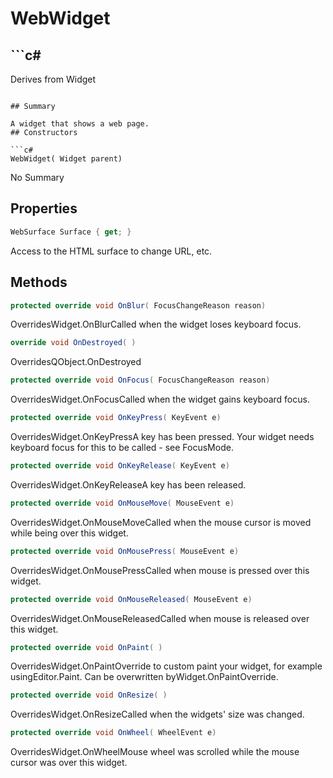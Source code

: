 # WebWidget

## ```c#
Derives from Widget
```

## Summary

A widget that shows a web page.
## Constructors

```c#
WebWidget( Widget parent) 
```
No Summary
## Properties

```c#
WebSurface Surface { get; } 
```
Access to the HTML surface to change URL, etc.
## Methods

```c#
protected override void OnBlur( FocusChangeReason reason) 
```
OverridesWidget.OnBlurCalled when the widget loses keyboard focus.
```c#
override void OnDestroyed( ) 
```
OverridesQObject.OnDestroyed
```c#
protected override void OnFocus( FocusChangeReason reason) 
```
OverridesWidget.OnFocusCalled when the widget gains keyboard focus.
```c#
protected override void OnKeyPress( KeyEvent e) 
```
OverridesWidget.OnKeyPressA key has been pressed. Your widget needs keyboard focus for this to be called - see FocusMode.
```c#
protected override void OnKeyRelease( KeyEvent e) 
```
OverridesWidget.OnKeyReleaseA key has been released.
```c#
protected override void OnMouseMove( MouseEvent e) 
```
OverridesWidget.OnMouseMoveCalled when the mouse cursor is moved while being over this widget.
```c#
protected override void OnMousePress( MouseEvent e) 
```
OverridesWidget.OnMousePressCalled when mouse is pressed over this widget.
```c#
protected override void OnMouseReleased( MouseEvent e) 
```
OverridesWidget.OnMouseReleasedCalled when mouse is released over this widget.
```c#
protected override void OnPaint( ) 
```
OverridesWidget.OnPaintOverride to custom paint your widget, for example usingEditor.Paint. Can be overwritten byWidget.OnPaintOverride.
```c#
protected override void OnResize( ) 
```
OverridesWidget.OnResizeCalled when the widgets' size was changed.
```c#
protected override void OnWheel( WheelEvent e) 
```
OverridesWidget.OnWheelMouse wheel was scrolled while the mouse cursor was over this widget.
